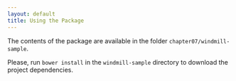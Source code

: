 ```yaml
---
layout: default
title: Using the Package
---
```


The contents of the package are available in the folder `chapter07/windmill-sample`.

Please, run `bower install` in the `windmill-sample` directory to download the project dependencies.